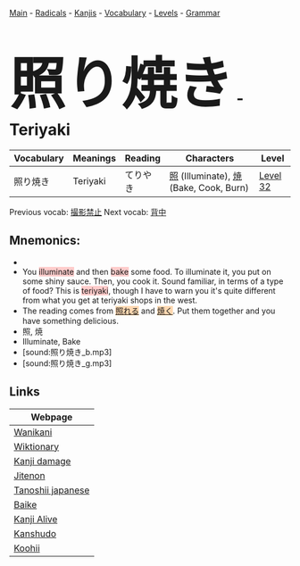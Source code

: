 <style> bigfont {font-size: 100px}</style>
[Main](../README.md) -
[Radicals](../radicals.md) -
[Kanjis](../kanjis.md) -
[Vocabulary](../vocabulary.md) -
[Levels](../levels.md) -
[Grammar](../grammar.md)
# <bigfont> 照り焼き</bigfont> - Teriyaki 

| Vocabulary | Meanings | Reading | Characters | Level |
| --- | --- | --- | --- | --- |
| 照り焼き | Teriyaki | てりやき |  [照](../kanjis/照.md) (Illuminate), [焼](../kanjis/焼.md) (Bake, Cook, Burn) | [Level 32](../levels/wk_level32.md) |

Previous vocab: [撮影禁止](撮影禁止.md) Next vocab: [背中](背中.md) 

## Mnemonics:

* 
* You <span style="background-color:#ffcccb"> illuminate</span> and then <span style="background-color:#ffcccb"> bake</span> some food. To illuminate it, you put on some shiny sauce. Then, you cook it. Sound familiar, in terms of a type of food? This is <span style="background-color:#ffcccb"> teriyaki</span>, though I have to warn you it's quite different from what you get at teriyaki shops in the west.
* The reading comes from <span style="background-color:#fed8b1"> [照れる](https://jisho.org/search/照れる)</span> and <span style="background-color:#fed8b1"> [焼く](https://jisho.org/search/焼く)</span>. Put them together and you have something delicious.
* 照, 焼
* Illuminate, Bake
* [sound:照り焼き_b.mp3]
* [sound:照り焼き_g.mp3]


## Links 

| Webpage |
| --- |
| [Wanikani          ](https://www.wanikani.com/kanji/照り焼き) |
| [Wiktionary        ](https://en.wiktionary.org/wiki/照り焼き) |
| [Kanji damage      ](http://www.kanjidamage.com/kanji/search?utf8=✓&q=照り焼き) |
| [Jitenon           ](https://jitenon.com/kanji/照り焼き) |
| [Tanoshii japanese ](https://www.tanoshiijapanese.com/dictionary/kanji.cfm?k=照り焼き) |
| [Baike             ](https://baike.baidu.com/item/照り焼き) |
| [Kanji Alive       ](https://app.kanjialive.com/照り焼き) |
| [Kanshudo          ](https://www.kanshudo.com/searchmn?q=照り焼き) |
| [Koohii            ](https://kanji.koohii.com/study/kanji/照り焼き) |

